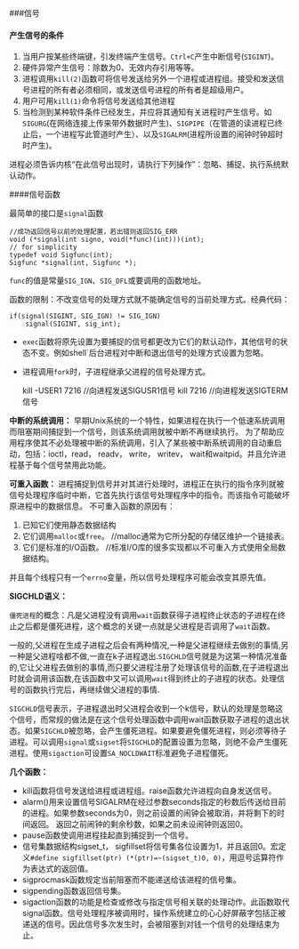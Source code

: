 ###信号
#### 产生信号的条件

1. 当用户按某些终端键，引发终端产生信号。`Ctrl+C`产生中断信号(`SIGINT`)。
2. 硬件异常产生信号：除数为0、无效内存引用等等。
3. 进程调用`kill(2)`函数可将信号发送给另外一个进程或进程组。接受和发送信号进程的所有者必须相同，或发送信号进程的所有者是超级用户。
4. 用户可用`kill(1)`命令将信号发送给其他进程
5. 当检测到某种软件条件已经发生，并应将其通知有关进程时产生信号。如`SIGURG`(在网络连接上传来带外数据时产生)、`SIGPIPE`（在管道的读进程已终止后，一个进程写此管道时产生）、以及`SIGALRM`(进程所设置的闹钟时钟超时时产生)。

进程必须告诉内核“在此信号出现时，请执行下列操作”：忽略、捕捉、执行系统默认动作。

####信号函数

最简单的接口是`signal`函数
	
	//成功返回信号以前的处理配置，若出错则返回SIG_ERR
	void (*signal(int signo, void(*func)(int)))(int);
	// for simplicity
	typedef void Sigfunc(int);
	Sigfunc *signal(int, Sigfunc *);

`func`的值是常量`SIG_IGN`、`SIG_DFL`或要调用的函数地址。

函数的限制：不改变信号的处理方式就不能确定信号的当前处理方式。经典代码：

	if(signal(SIGINT, SIG_IGN) != SIG_IGN)
		signal(SIGINT, sig_int);

- `exec`函数将原先设置为要捕捉的信号都更改为它们的默认动作，其他信号的状态不变。例如shell`后台进程对中断和退出信号的处理方式设置为忽略。
- 进程调用`fork`时，子进程继承父进程的信号处理方式。


	kill -USER1 7216 //向进程发送SIGUSR1信号
	kill 7216 //向进程发送SIGTERM信号

**中断的系统调用：**
早期Unix系统的一个特性，如果进程在执行一个低速系统调用而阻塞期间捕捉到一个信号，则该系统调用就被中断不再继续执行。
为了帮助应用程序使其不必处理被中断的系统调用，引入了某些被中断系统调用的自动重启动，包括：ioctl，read， readv， write， writev， wait和waitpid。并且允许进程基于每个信号禁用此功能。


**可重入函数：**
进程捕捉到信号并对其进行处理时，进程正在执行的指令序列就被信号处理程序临时中断，它首先执行该信号处理程序中的指令。而该指令可能破坏原进程中的数据信息。
不可重入函数的原因有：

1. 已知它们使用静态数据结构
2. 它们调用`malloc`或`free`。 //malloc通常为它所分配的存储区维护一个链接表。
3. 它们是标准的I/O函数。 //标准I/O库的很多实现都以不可重入方式使用全局数据结构。

并且每个线程只有一个`errno`变量，所以信号处理程序可能会改变其原先值。

**SIGCHLD语义：**

`僵死进程`的概念：凡是父进程没有调用`wait`函数获得子进程终止状态的子进程在终止之后都是僵死进程，这个概念的关键一点就是父进程是否调用了`wait`函数。

一般的,父进程在生成子进程之后会有两种情况,一种是父进程继续去做别的事情,另一种是父进程啥都不做,一直在k子进程退出.`SIGCHLD`信号就是为这第一种情况准备的,它让父进程去做别的事情,而只要父进程注册了处理该信号的函数,在子进程退出时就会调用该函数,在该函数中又可以调用`wait`得到终止的子进程的状态。处理信号的函数执行完后，再继续做父进程的事情.

`SIGCHLD`信号表示，子进程退出时父进程会收到一个k信号，默认的处理是忽略这个信号，而常规的做法是在这个信号处理函数中调用wait函数获取子进程的退出状态。如果`SIGCHLD`被忽略，会产生僵死进程。如果要避免僵死进程，则必须等待子进程。可以调用`signal`或`sigset`将`SIGCHLD`的配置设置为忽略，则绝不会产生僵死进程。使用`sigaction`可设置`SA_NOCLDWAIT`标准避免子进程僵死。

**几个函数：**

- kill函数将信号发送给进程或进程组。raise函数允许进程向自身发送信号。
- alarm()用来设置信号SIGALRM在经过参数seconds指定的秒数后传送给目前的进程。如果参数seconds为0，则之前设置的闹钟会被取消，并将剩下的时间返回。 返回之前闹钟的剩余秒数，如果之前未设闹钟则返回0。
- pause函数使调用进程挂起直到捕捉到一个信号。
- 信号集数据结构sigset_t， sigfillset将信号集各位设置为1，并且返回0。宏定义`#define sigfillset(ptr) (*(ptr)=~(sigset_t)0, 0)`，用逗号运算符作为表达式的返回值。
- sigprocmask函数规定当前阻塞而不能递送给该进程的信号集。
- sigpending函数返回信号集。
- sigaction函数的功能是检查或修改与指定信号相关联的处理动作。此函数取代signal函数。信号处理程序被调用时，操作系统建立的心心好屏蔽字包括正被递送的信号。因此信号多次发生时，会被阻塞到对钱一个信号的处理结束为止。

